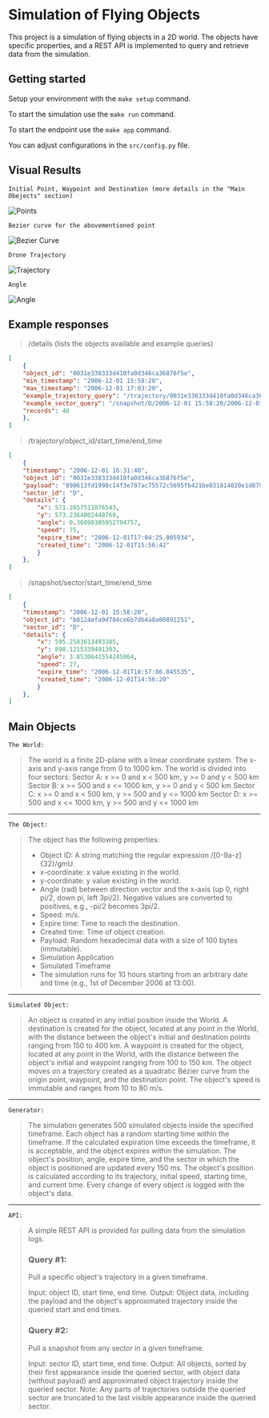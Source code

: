 # Simulation of Flying Objects
This project is a simulation of flying objects in a 2D world. 
The objects have specific properties, and a REST API is implemented to query and retrieve data from the simulation.

## Getting started
Setup your environment with the `make setup` command.

To start the simulation use the `make run` command.

To start the endpoint use the `make app` command.

You can adjust configurations in the `src/config.py` file.

## Visual Results

`Initial Point, Waypoint and Destination (more details in the "Main Obejects" section)`

![Points](./snapshots/points.png)

`Bezier curve for the abovementioned point`

![Bezier Curve](./snapshots/bezier_curve.png)

`Drone Trajectory`

![Trajectory](./snapshots/trajectory.png)

`Angle`

![Angle](./snapshots/angle.png)


## Example responses

> /details (lists the objects available and example queries)
```json
[
    {
    "object_id": "0031e338333d410fa0d346ca36876f5e",
    "min_timestamp": "2006-12-01 15:58:20",
    "max_timestamp": "2006-12-01 17:03:20",
    "example_trajectory_query": "/trajectory/0031e338333d410fa0d346ca36876f5e/2006-12-01 15:58:20/2006-12-01 17:03:20",
    "example_sector_query": "/snapshot/D/2006-12-01 15:58:20/2006-12-01 17:03:20",
    "records": 40
    },
]
```

> /trajectory/object_id/start_time/end_time

```json
[
    {
    "timestamp": "2006-12-01 16:31:40",
    "object_id": "0031e338333d410fa0d346ca36876f5e",
    "payload": "890613fd1998c14f3e797ac75572c5695fb421be031814020e1d879e8625d73ce6cd41b8cfc02bd5b6be83f7ad8da4164921",
    "sector_id": "D",
    "details": {
        "x": 571.2657511076543,
        "y": 573.2364002448769,
        "angle": 0.36098305952794757,
        "speed": 75,
        "expire_time": "2006-12-01T17:04:25.005934",
        "created_time": "2006-12-01T15:56:42"
        }
    },
]
```

> /snapshot/sector/start_time/end_time

```json
[
    {
    "timestamp": "2006-12-01 15:58:20",
    "object_id": "b8124efa9d784ce6b7db4a8a00891251",
    "sector_id": "D",
    "details": {
        "x": 595.2583613493385,
        "y": 898.1215339491303,
        "angle": 3.8530641554245864,
        "speed": 27,
        "expire_time": "2006-12-01T18:57:06.045535",
        "created_time": "2006-12-01T14:56:20"
        }
    },
]
```

## Main Objects
`The World:`

> The world is a finite 2D-plane with a linear coordinate system.
> The x-axis and y-axis range from 0 to 1000 km.
> The world is divided into four sectors:
> Sector A: x >= 0 and x < 500 km, y >= 0 and y < 500 km
> Sector B: x >= 500 and x <= 1000 km, y >= 0 and y < 500 km
> Sector C: x >= 0 and x < 500 km, y >= 500 and y <= 1000 km
> Sector D: x >= 500 and x <= 1000 km, y >= 500 and y <= 1000 km

---

`The Object:`

> The object has the following properties:
> * Object ID: A string matching the regular expression /[0-9a-z]{32}/gmU.
> * x-coordinate: x value existing in the world.
> * y-coordinate: y value existing in the world.
> * Angle (rad) between direction vector and the x-axis (up 0, right pi/2, down pi, left 3pi/2). Negative values are converted to positives, e.g., -pi/2 becomes 3pi/2.
> * Speed: m/s.
> * Expire time: Time to reach the destination.
> * Created time: Time of object creation.
> * Payload: Random hexadecimal data with a size of 100 bytes (immutable).
> * Simulation Application
> * Simulated Timeframe
> * The simulation runs for 10 hours starting from an arbitrary date and time (e.g., 1st of December 2006 at 13:00).

---

`Simulated Object:`

> An object is created in any initial position inside the World.
> A destination is created for the object, located at any point in the World, with the distance between the object's initial and destination points ranging from 150 to 400 km.
> A waypoint is created for the object, located at any point in the World, with the distance between the object's initial and waypoint ranging from 100 to 150 km.
> The object moves on a trajectory created as a quadratic Bézier curve from the origin point, waypoint, and the destination point.
> The object's speed is immutable and ranges from 10 to 80 m/s.

---

`Generator:`

> The simulation generates 500 simulated objects inside the specified timeframe.
> Each object has a random starting time within the timeframe.
> If the calculated expiration time exceeds the timeframe, it is acceptable, and the object expires within the simulation.
> The object's position, angle, expire time, and the sector in which the object is positioned are updated every 150 ms.
> The object's position is calculated according to its trajectory, initial speed, starting time, and current time.
> Every change of every object is logged with the object's data.

---

`API:`

> A simple REST API is provided for pulling data from the simulation logs.
> 
> ### Query #1: 
> Pull a specific object's trajectory in a given timeframe.
> 
> Input: object ID, start time, end time.
> Output: Object data, including the payload and the object's approximated trajectory inside the queried start and end times.
> ### Query #2: 
>Pull a snapshot from any sector in a given timeframe.
> 
> Input: sector ID, start time, end time.
> Output: All objects, sorted by their first appearance inside the queried sector, with object data (without payload) and approximated object trajectory inside the queried sector.
> Note: Any parts of trajectories outside the queried sector are truncated to the last visible appearance inside the queried sector.
